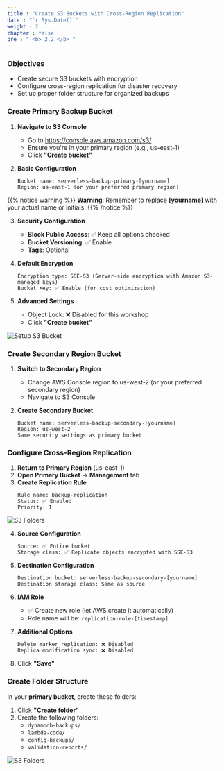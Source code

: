 ```yaml
---
title : "Create S3 Buckets with Cross-Region Replication"
date : "`r Sys.Date()`"
weight : 2
chapter : false
pre : " <b> 2.2 </b> "
---
```


### Objectives
- Create secure S3 buckets with encryption
- Configure cross-region replication for disaster recovery
- Set up proper folder structure for organized backups

### Create Primary Backup Bucket

1. **Navigate to S3 Console**
   - Go to https://console.aws.amazon.com/s3/
   - Ensure you're in your primary region (e.g., us-east-1)
   - Click **"Create bucket"**

2. **Basic Configuration**
   ```
   Bucket name: serverless-backup-primary-[yourname]
   Region: us-east-1 (or your preferred primary region)
   ```

{{% notice warning %}}
**Warning**: Remember to replace **[yourname]** with your actual name or initials.
{{% /notice %}}

3. **Security Configuration**
   - **Block Public Access**: ✅ Keep all options checked
   - **Bucket Versioning**: ✅ Enable
   - **Tags**: Optional

4. **Default Encryption**
   ```
   Encryption type: SSE-S3 (Server-side encryption with Amazon S3-managed keys)
   Bucket Key: ✅ Enable (for cost optimization)
   ```

5. **Advanced Settings**
   - Object Lock: ❌ Disabled for this workshop
   - Click **"Create bucket"**

![Setup S3 Bucket](/FCJ-Workshop/images/2.prerequisite/s3b1.png)

### Create Secondary Region Bucket

1. **Switch to Secondary Region**
   - Change AWS Console region to us-west-2 (or your preferred secondary region)
   - Navigate to S3 Console

2. **Create Secondary Bucket**
   ```
   Bucket name: serverless-backup-secondary-[yourname]
   Region: us-west-2
   Same security settings as primary bucket
   ```

### Configure Cross-Region Replication

1. **Return to Primary Region** (us-east-1)
2. **Open Primary Bucket** → **Management** tab
3. **Create Replication Rule**
   ```
   Rule name: backup-replication
   Status: ✅ Enabled
   Priority: 1
   ```
![S3 Folders](/FCJ-Workshop/images/2.prerequisite/s3b3.png)

4. **Source Configuration**
   ```
   Source: ✅ Entire bucket
   Storage class: ✅ Replicate objects encrypted with SSE-S3
   ```

5. **Destination Configuration**
   ```
   Destination bucket: serverless-backup-secondary-[yourname]
   Destination storage class: Same as source
   ```

6. **IAM Role**
   - ✅ Create new role (let AWS create it automatically)
   - Role name will be: `replication-role-[timestamp]`

7. **Additional Options**
   ```
   Delete marker replication: ❌ Disabled
   Replica modification sync: ❌ Disabled
   ```

8. Click **"Save"**

### Create Folder Structure

In your **primary bucket**, create these folders:
1. Click **"Create folder"**
2. Create the following folders:
   - `dynamodb-backups/`
   - `lambda-code/`
   - `config-backups/`
   - `validation-reports/`

![S3 Folders](/FCJ-Workshop/images/2.prerequisite/s3b2.png)

